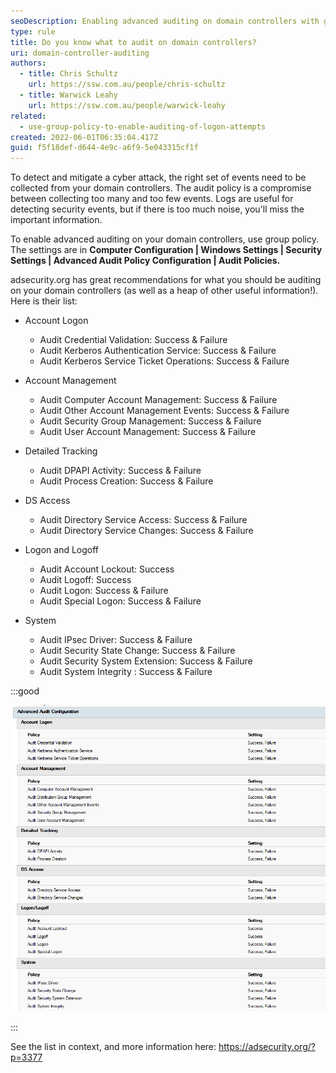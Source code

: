 ```yaml
---
seoDescription: Enabling advanced auditing on domain controllers with group policy settings for optimal security event detection and mitigation.
type: rule
title: Do you know what to audit on domain controllers?
uri: domain-controller-auditing
authors:
  - title: Chris Schultz
    url: https://ssw.com.au/people/chris-schultz
  - title: Warwick Leahy
    url: https://ssw.com.au/people/warwick-leahy
related:
  - use-group-policy-to-enable-auditing-of-logon-attempts
created: 2022-06-01T06:35:04.417Z
guid: f5f18def-d644-4e9c-a6f9-5e043315cf1f
---
```


To detect and mitigate a cyber attack, the right set of events need to be collected from your domain controllers. The audit policy is a compromise between collecting too many and too few events. Logs are useful for detecting security events, but if there is too much noise, you'll miss the important information.

<!--endintro-->

To enable advanced auditing on your domain controllers, use group policy. The settings are in **Computer Configuration | Windows Settings | Security Settings | Advanced Audit Policy Configuration | Audit Policies.**

adsecurity.org has great recommendations for what you should be auditing on your domain controllers (as well as a heap of other useful information!). Here is their list:

- Account Logon

  - Audit Credential Validation: Success & Failure
  - Audit Kerberos Authentication Service: Success & Failure
  - Audit Kerberos Service Ticket Operations: Success & Failure

- Account Management

  - Audit Computer Account Management: Success & Failure
  - Audit Other Account Management Events: Success & Failure
  - Audit Security Group Management: Success & Failure
  - Audit User Account Management: Success & Failure

- Detailed Tracking

  - Audit DPAPI Activity: Success & Failure
  - Audit Process Creation: Success & Failure

- DS Access

  - Audit Directory Service Access: Success & Failure
  - Audit Directory Service Changes: Success & Failure

- Logon and Logoff

  - Audit Account Lockout: Success
  - Audit Logoff: Success
  - Audit Logon: Success & Failure
  - Audit Special Logon: Success & Failure

- System

  - Audit IPsec Driver: Success & Failure
  - Audit Security State Change: Success & Failure
  - Audit Security System Extension: Success & Failure
  - Audit System Integrity : Success & Failure

:::good

![Figure: Recommended auditing enabled](adv-audit-gpo.png)

:::

See the list in context, and more information here: https://adsecurity.org/?p=3377

